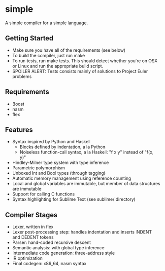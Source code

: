 # simple

A simple compiler for a simple language.

## Getting Started
* Make sure you have all of the requirements (see below)
* To build the compiler, just run make
* To run tests, run make tests. This should detect whether you're on OSX or Linux and run the appropriate build script.
* SPOILER ALERT: Tests consists mainly of solutions to Project Euler problems

## Requirements
* Boost
* nasm
* flex

## Features
* Syntax inspired by Python and Haskell
  * Blocks defined by indentation, a la Python
  * Noiseless function-call syntax, a la Haskell: "f x y" instead of "f(x, y)"
* Hindley-Milner type system with type inference
* Parametric polymorphism
* Unboxed Int and Bool types (through tagging)
* Automatic memory management using reference counting
* Local and global variables are immutable, but member of data structures are immutable
* Support for calling C functions
* Syntax highlighting for Sublime Text (see sublime/ directory)

## Compiler Stages
* Lexer, written in flex
* Lexer post-processing step: handles indentation and inserts INDENT and DEDENT tokens
* Parser: hand-coded recursive descent
* Semantic analysis: with global type inference
* Intermediate code generation: three-address style
* IR optimization
* Final codegen: x86_64, nasm syntax
